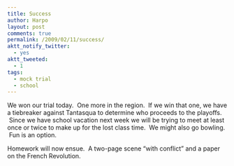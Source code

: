 ```yaml
---
title: Success
author: Harpo
layout: post
comments: true
permalink: /2009/02/11/success/
aktt_notify_twitter:
  - yes
aktt_tweeted:
  - 1
tags:
  - mock trial
  - school
---
```

We won our trial today.  One more in the region.  If we win that one, we have a tiebreaker against Tantasqua to determine who proceeds to the playoffs.  Since we have school vacation next week we will be trying to meet at least once or twice to make up for the lost class time.  We might also go bowling.  Fun is an option.

Homework will now ensue.  A two-page scene &#8220;with conflict&#8221; and a paper on the French Revolution.